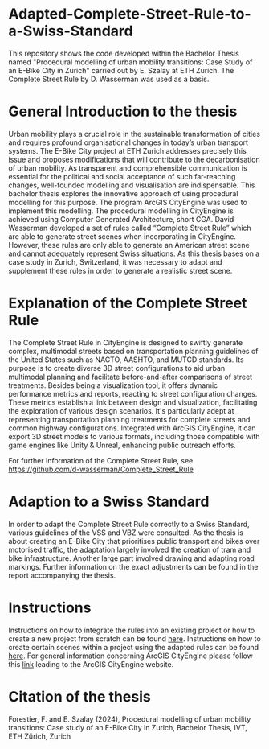 # Adapted-Complete-Street-Rule-to-a-Swiss-Standard
This repository shows the code developed within the Bachelor Thesis named "Procedural modelling of urban mobility transitions: Case Study of an E-Bike City in Zurich" carried out by E. Szalay at ETH Zurich. The Complete Street Rule by D. Wasserman was used as a basis.

# General Introduction to the thesis 
Urban mobility plays a crucial role in the sustainable transformation of cities and requires profound organisational changes in today’s urban transport systems. The E-Bike City project at ETH Zurich addresses precisely this issue and proposes modifications that will contribute to the decarbonisation of urban mobility. As transparent and comprehensible communication is essential for the political and social acceptance of such far-reaching changes, well-founded modelling and visualisation are indispensable. This bachelor thesis explores the innovative approach of using procedural modelling for this purpose. The program ArcGIS CityEngine was used to implement this modelling. The procedural modelling in CityEngine is achieved using Computer Generated Architecture, short CGA. David Wasserman developed a set of rules called “Complete Street Rule” which are able to generate street scenes when incorporating in CityEngine. However, these rules are only able to generate an American street scene and cannot adequately represent Swiss situations. As this thesis bases on a case study in Zurich, Switzerland, it was necessary to adapt and supplement these rules in order to generate a realistic street scene.

# Explanation of the Complete Street Rule
The Complete Street Rule in CityEngine is designed to swiftly generate complex, multimodal streets based on transportation planning guidelines of the United States such as NACTO, AASHTO, and MUTCD standards. Its purpose is to create diverse 3D street configurations to aid urban multimodal planning and facilitate before-and-after comparisons of street treatments. Besides being a visualization tool, it offers dynamic performance metrics and reports, reacting to street configuration changes. These metrics establish a link between design and visualization, facilitating the exploration of various design scenarios. It's particularly adept at representing transportation planning treatments for complete streets and common highway configurations. Integrated with ArcGIS CityEngine, it can export 3D street models to various formats, including those compatible with game engines like Unity & Unreal, enhancing public outreach efforts. 

For further information of the Complete Street Rule, see https://github.com/d-wasserman/Complete_Street_Rule

# Adaption to a Swiss Standard
In order to adapt the Complete Street Rule correctly to a Swiss Standard, various guidelines of the VSS and VBZ were consulted. As the thesis is about creating an E-Bike City that prioritises public transport and bikes over motorised traffic, the adaptation largely involved the creation of tram and bike infrastructure. Another large part involved drawing and adapting road markings. Further information on the exact adjustments can be found in the report accompanying the thesis.

# Instructions
Instructions on how to integrate the rules into an existing project or how to create a new project from scratch can be found [here](Instructions.md). Instructions on how to create certain scenes within a project using the adapted rules can be found [here](Scene_Instructions.md). For general information concerning ArcGIS CityEngine please follow this [link](https://doc.arcgis.com/en/cityengine/latest/help/cityengine-help-intro.htm) leading to the ArcGIS CityEngine website. 

# Citation of the thesis
Forestier, F. and E. Szalay (2024), Procedural modelling of urban mobility transitions: Case study of an E-Bike City in Zurich, Bachelor Thesis, IVT, ETH Zürich, Zurich

